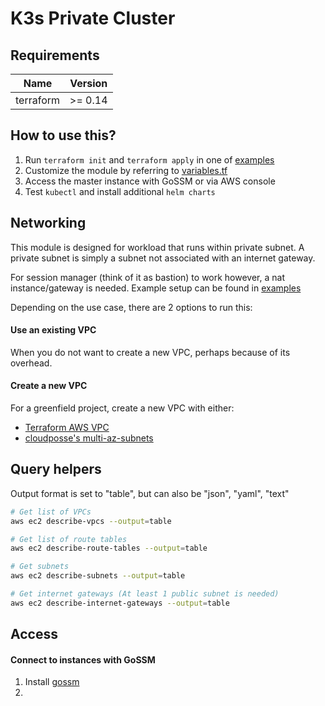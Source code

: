 # K3s Private Cluster

## Requirements

| Name      | Version |
| --------- | ------- |
| terraform | >= 0.14 |

## How to use this?

1. Run `terraform init` and `terraform apply` in one of [examples](./examples)
2. Customize the module by referring to [variables.tf](./variables.tf)
3. Access the master instance with GoSSM or via AWS console
4. Test `kubectl` and install additional `helm charts`

## Networking

This module is designed for workload that runs within private subnet. A private subnet is simply a subnet not associated with an internet gateway.

For session manager (think of it as bastion) to work however, a nat instance/gateway is needed.
Example setup can be found in [examples](./examples)

Depending on the use case, there are 2 options to run this:

#### Use an existing VPC

When you do not want to create a new VPC, perhaps because of its overhead.

#### Create a new VPC

For a greenfield project, create a new VPC with either:

- [Terraform AWS VPC](https://github.com/terraform-aws-modules/terraform-aws-vpc)
- [cloudposse's multi-az-subnets](https://github.com/cloudposse/terraform-aws-multi-az-subnets)

## Query helpers

Output format is set to "table", but can also be "json", "yaml", "text"

```sh
# Get list of VPCs
aws ec2 describe-vpcs --output=table

# Get list of route tables
aws ec2 describe-route-tables --output=table

# Get subnets
aws ec2 describe-subnets --output=table

# Get internet gateways (At least 1 public subnet is needed)
aws ec2 describe-internet-gateways --output=table
```

## Access

#### Connect to instances with GoSSM

1. Install [gossm](https://github.com/gjbae1212/gossm)
2.
